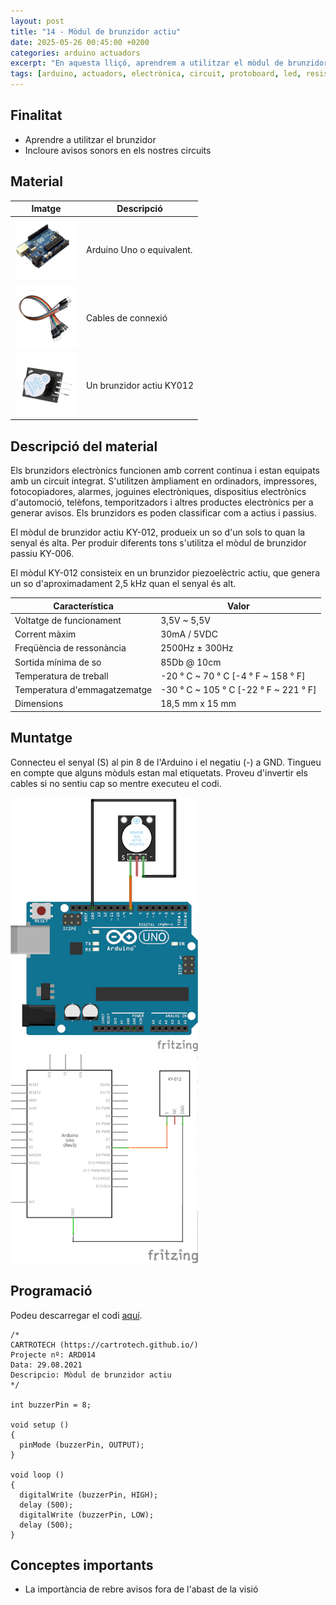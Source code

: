 ```yaml
---
layout: post
title: "14 - Mòdul de brunzidor actiu"
date: 2025-05-26 00:45:00 +0200
categories: arduino actuadors
excerpt: "En aquesta lliçó, aprendrem a utilitzar el mòdul de brunzidor actiu."
tags: [arduino, actuadors, electrònica, circuit, protoboard, led, resistència, potenciòmetre]
---
```


[img1]: /assets/imatges/ard/ard_14_01.png "muntatge"
[img2]: /assets/imatges/ard/ard_14_02.png "esquema-electric"
[img3]: /assets/imatges/mat/mat_unor3.png "Arduino Uno o compatible"
[img4]: /assets/imatges/mat/mat_cables.png "Cables"
[img5]: /assets/imatges/mat/mat_KY-012.png "KY-012"

## Finalitat

- Aprendre a utilitzar el brunzidor
- Incloure avisos sonors en els nostres circuits

## Material

| Imatge | Descripció               |
| ------ | ------------------------ |
| ![Arduino UNO][img3]   | Arduino Uno o equivalent. |
| ![Cables][img4]        | Cables de connexió        |
| ![KY-012][img5]        | Un brunzidor actiu KY012  |

## Descripció del material

Els brunzidors electrònics funcionen amb corrent continua i estan
equipats amb un circuit integrat. S'utilitzen àmpliament en ordinadors,
impressores, fotocopiadores, alarmes, joguines electròniques,
dispositius electrònics d'automoció, telèfons, temporitzadors i altres
productes electrònics per a generar avisos. Els brunzidors es poden
classificar com a actius i passius.

El mòdul de brunzidor actiu KY-012, produeix un so d'un sols to quan la
senyal és alta. Per produir diferents tons s'utilitza el mòdul de
brunzidor passiu KY-006.

El mòdul KY-012 consisteix en un brunzidor piezoelèctric actiu, que
genera un so d'aproximadament 2,5 kHz quan el senyal és alt.

| Característica               | Valor                                 |
| ---------------------------- | ------------------------------------- |
| Voltatge de funcionament     | 3,5V ~ 5,5V                           |
| Corrent màxim                | 30mA / 5VDC                           |
| Freqüència de ressonància    | 2500Hz ± 300Hz                        |
| Sortida mínima de so         | 85Db @ 10cm                           |
| Temperatura de treball       | -20 ° C ~ 70 ° C [-4 ° F ~ 158 ° F]   |
| Temperatura d'emmagatzematge | -30 ° C ~ 105 ° C [-22 ° F ~ 221 ° F] |
| Dimensions                   | 18,5 mm x 15 mm                       |

## Muntatge

Connecteu el senyal (S) al pin 8 de l'Arduino i el negatiu (-) a GND.
Tingueu en compte que alguns mòduls estan mal etiquetats. Proveu
d'invertir els cables si no sentiu cap so mentre executeu el codi.

![Muntatge][img1]
![Esquema elèctric][img2]

## Programació

Podeu descarregar el codi
[aquí](https://drive.google.com/file/d/13Mxdfbo0VG3rP-PNCun1Ep957xYQfdPR/view?usp=share_link).

```Arduino
/*
CARTROTECH (https://cartrotech.github.io/)
Projecte nº: ARD014
Data: 29.08.2021
Descripcio: Mòdul de brunzidor actiu
*/

int buzzerPin = 8;

void setup ()
{
  pinMode (buzzerPin, OUTPUT);
}

void loop ()
{
  digitalWrite (buzzerPin, HIGH);
  delay (500);
  digitalWrite (buzzerPin, LOW);
  delay (500);
}
```

## Conceptes importants

- La importància de rebre avisos fora de l'abast de la visió
